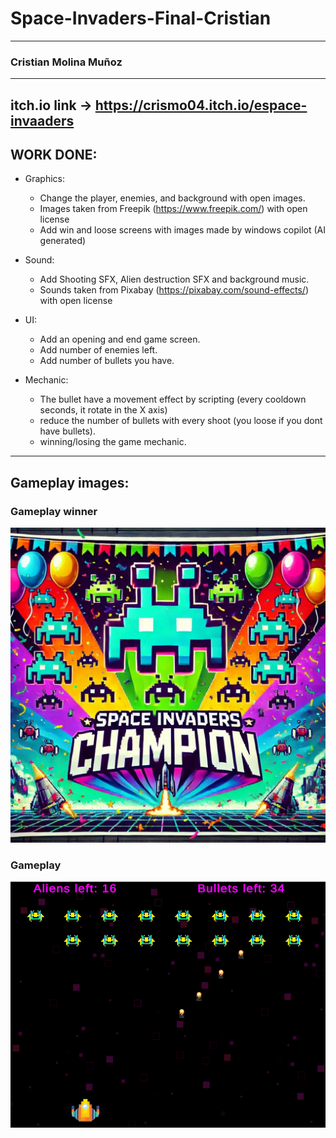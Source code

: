 # Space-Invaders-Final-Cristian

-----
### Cristian Molina Muñoz
-----

## itch.io link ->  https://crismo04.itch.io/espace-invaaders

## WORK DONE:

- Graphics: 
    - Change the player, enemies, and background with open images.
    - Images taken from Freepik (https://www.freepik.com/) with open license
    - Add win and loose screens with images made by windows copilot (AI generated)

- Sound: 
    - Add Shooting SFX, Alien destruction SFX and background music.
    - Sounds taken from Pixabay (https://pixabay.com/sound-effects/)  with open license

- UI:
    - Add an opening and end game screen.
    - Add number of enemies left.
    - Add number of bullets you have.

- Mechanic:
    - The bullet have a movement effect by scripting (every cooldown seconds, it rotate in the X axis)
    - reduce the number of bullets with every shoot (you loose if you dont have bullets).
    - winning/losing the game mechanic.


-----
## Gameplay images:

### Gameplay winner
![Gameplay winner](https://github.com/crismo04/BGD-Space-Invaders/blob/main/Assets/Art/winner.png)

###  Gameplay
![Middle state of the game](https://github.com/crismo04/BGD-Space-Invaders/blob/main/Assets/Art/Gameplay.png)

